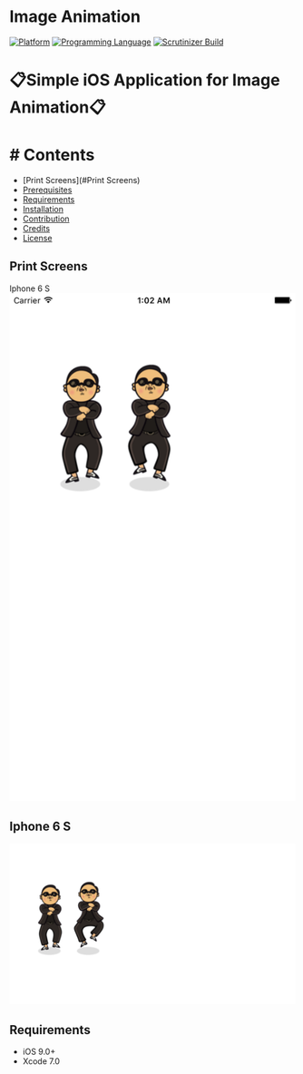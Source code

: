 # Image Animation 
[![Platform](https://img.shields.io/badge/platform-ios-lightgrey.svg)]()
[![Programming Language](https://img.shields.io/badge/language-objective--c-ff69b4.svg)]()
[![Scrutinizer Build](https://img.shields.io/scrutinizer/build/g/filp/whoops.svg?maxAge=2592000)]()

# :clipboard:Simple iOS Application for Image Animation:clipboard:

# # Contents

-	[Print Screens](#Print Screens)
-	[Prerequisites](#prerequisites)
-	[Requirements](#requirements)
-	[Installation](#installation)
-	[Contribution](#contribution)
-	[Credits](#credits)
-	[License](#license)

## Print Screens
Iphone 6 S
![1](https://github.com/ssamgir/SSAnimationSimple/blob/master/Simulator%20Screen%20Shot%2028-Aug-2016%2C%201.02.01%20AM.png)

## Iphone 6 S
![2](https://github.com/ssamgir/SSAnimationSimple/blob/master/Simulator%20Screen%20Shot%2028-Aug-2016%2C%201.05.44%20AM.png)



## Requirements
* iOS 9.0+
* Xcode 7.0
